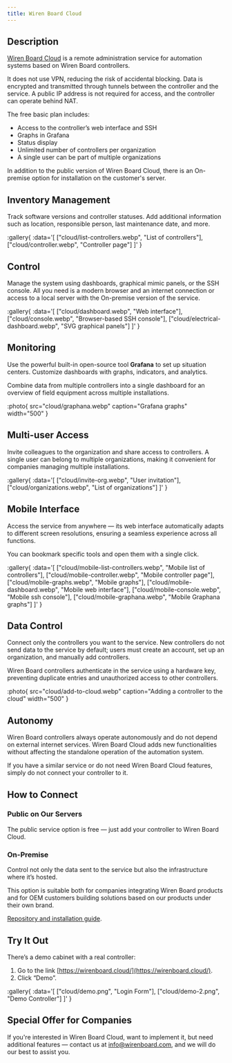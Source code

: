 ```yaml
---
title: Wiren Board Cloud
---
```


## Description  
[Wiren Board Cloud](https://wirenboard.cloud/) is a remote administration service for automation systems based on Wiren Board controllers.  

It does not use VPN, reducing the risk of accidental blocking. Data is encrypted and transmitted through tunnels between the controller and the service. A public IP address is not required for access, and the controller can operate behind NAT.  

The free basic plan includes:  
- Access to the controller’s web interface and SSH  
- Graphs in Grafana  
- Status display  
- Unlimited number of controllers per organization  
- A single user can be part of multiple organizations  

In addition to the public version of Wiren Board Cloud, there is an On-premise option for installation on the customer's server.  

## Inventory Management  
Track software versions and controller statuses. Add additional information such as location, responsible person, last maintenance date, and more.  

:gallery{
    :data='[
        ["cloud/list-controllers.webp", "List of controllers"],
        ["cloud/controller.webp", "Controller page"]
    ]'
}

## Control  
Manage the system using dashboards, graphical mimic panels, or the SSH console. All you need is a modern browser and an internet connection or access to a local server with the On-premise version of the service.  

:gallery{
    :data='[
        ["cloud/dashboard.webp", "Web interface"],
        ["cloud/console.webp", "Browser-based SSH console"],
        ["cloud/electrical-dashboard.webp", "SVG graphical panels"]
    ]'
}

## Monitoring  
Use the powerful built-in open-source tool **Grafana** to set up situation centers. Customize dashboards with graphs, indicators, and analytics.  

Combine data from multiple controllers into a single dashboard for an overview of field equipment across multiple installations.  

:photo{
    src="cloud/graphana.webp"
    caption="Grafana graphs"
    width="500"
}

## Multi-user Access  
Invite colleagues to the organization and share access to controllers. A single user can belong to multiple organizations, making it convenient for companies managing multiple installations.  

:gallery{
    :data='[
        ["cloud/invite-org.webp", "User invitation"],
        ["cloud/organizations.webp", "List of organizations"]
    ]'
}

## Mobile Interface  
Access the service from anywhere — its web interface automatically adapts to different screen resolutions, ensuring a seamless experience across all functions.  

You can bookmark specific tools and open them with a single click.  

:gallery{
    :data='[
        ["cloud/mobile-list-controllers.webp", "Mobile list of controllers"],
        ["cloud/mobile-controller.webp", "Mobile controller page"],
        ["cloud/mobile-graphs.webp", "Mobile graphs"],
        ["cloud/mobile-dashboard.webp", "Mobile web interface"],
        ["cloud/mobile-console.webp", "Mobile ssh console"],
        ["cloud/mobile-graphana.webp", "Mobile Graphana graphs"]
    ]'
}

## Data Control  
Connect only the controllers you want to the service. New controllers do not send data to the service by default; users must create an account, set up an organization, and manually add controllers.  

Wiren Board controllers authenticate in the service using a hardware key, preventing duplicate entries and unauthorized access to other controllers.  

:photo{
    src="cloud/add-to-cloud.webp"
    caption="Adding a controller to the cloud"
    width="500"
}

## Autonomy  
Wiren Board controllers always operate autonomously and do not depend on external internet services. Wiren Board Cloud adds new functionalities without affecting the standalone operation of the automation system.  

If you have a similar service or do not need Wiren Board Cloud features, simply do not connect your controller to it.  

## How to Connect  

### Public on Our Servers
The public service option is free — just add your controller to Wiren Board Cloud.  

### On-Premise  
Control not only the data sent to the service but also the infrastructure where it’s hosted.  

This option is suitable both for companies integrating Wiren Board products and for OEM customers building solutions based on our products under their own brand.  

[Repository and installation guide](https://github.com/wirenboard/cloud-on-premise/blob/main/README_EN.md).

## Try It Out  
There’s a demo cabinet with a real controller:
1. Go to the link [https://wirenboard.cloud/](https://wirenboard.cloud/).
2. Click “Demo”.

:gallery{
  :data='[
    ["cloud/demo.png", "Login Form"],
    ["cloud/demo-2.png", "Demo Controller"]
  ]'
}

## Special Offer for Companies  
If you're interested in Wiren Board Cloud, want to implement it, but need additional features — contact us at [info@wirenboard.com](mailto:info@wirenboard.com), and we will do our best to assist you.
